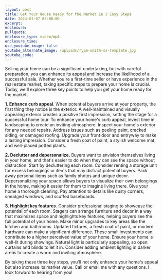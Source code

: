 ```yaml
---
layout: post
title: Get Your House Ready for the Market in 3 Easy Steps
date: 2024-03-07 05:00:00
excerpt:
enclosure:
pullquote:
enclosure_type: video/mp4
enclosure_time:
use_youtube_image: false
youtube_alternate_image: /uploads/ryan-smith-ss-template.jpg
youtube_code:
---
```

Selling your home can be a significant undertaking, but with careful preparation, you can enhance its appeal and increase the likelihood of a successful sale. Whether you're a first-time seller or have experience in the real estate market, taking specific steps to prepare your home is crucial. Today, we'll explore three key points to help you get your home ready for the market.

**1\. Enhance curb appeal.** When potential buyers arrive at your property, the first thing they notice is the exterior. A well-maintained and visually appealing exterior creates a positive first impression, setting the stage for a successful home tour. To enhance your home's curb appeal, invest time in landscaping to create an inviting atmosphere. Inspect your home's exterior for any needed repairs. Address issues such as peeling paint, cracked siding, or damaged roofing. Upgrade your front door and entryway to make a lasting impression. Consider a fresh coat of paint, a stylish welcome mat, and well-placed potted plants.&nbsp;

**2\. Declutter and depersonalize.** Buyers want to envision themselves living in your home, and that's easier to do when they can see the space without distraction. Start by decluttering each room. Consider renting a storage unit for excess belongings or items that may distract potential buyers. Pack away personal items such as family photos and unique decor. Depersonalizing your space allows buyers to visualize their own belongings in the home, making it easier for them to imagine living there. Give your home a thorough cleaning. Pay attention to details like dusty corners, smudged windows, and scuffed baseboards.&nbsp;

**3\. Highlight key features.** Consider professional staging to showcase the potential of each room. Stagers can arrange furniture and decor in a way that maximizes space and highlights key features, helping buyers see the full potential of your home. Make minor upgrades to key areas like the kitchen and bathrooms. Updated fixtures, a fresh coat of paint, or modern hardware can make a significant difference. These small investments can contribute to a higher perceived value of your home. Ensure your home is well-lit during showings. Natural light is particularly appealing, so open curtains and blinds to let it in. Consider adding ambient lighting in darker areas to create a warm and inviting atmosphere.

By taking these three key steps, you'll not only enhance your home's appeal but also increase its market value. Call or email me with any questions. I look forward to hearing from you!

<br>